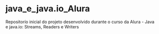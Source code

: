 # java_e_java.io_Alura
Repositorío inicial do projeto desenvolvido durante o curso da Alura - Java e java.io: Streams, Readers e Writers
